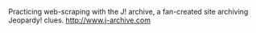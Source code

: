 Practicing web-scraping with the J! archive, a fan-created site archiving Jeopardy! clues. http://www.j-archive.com

